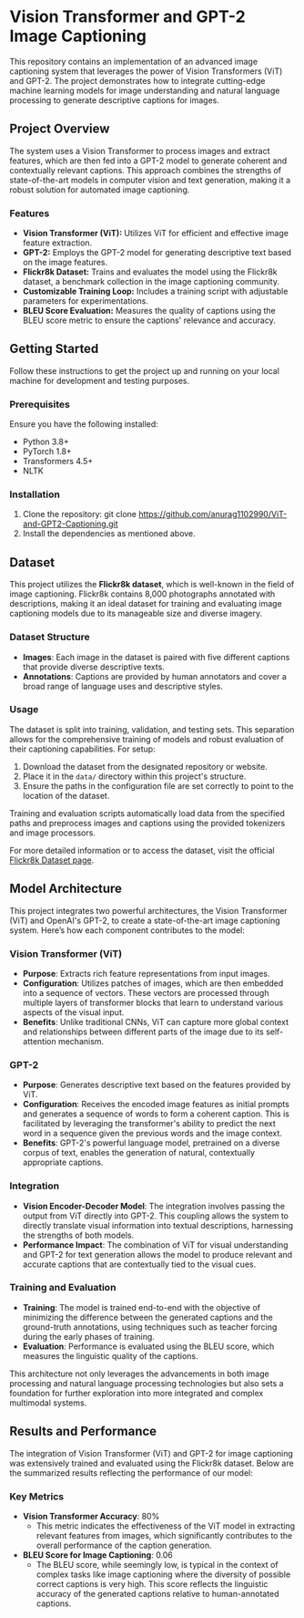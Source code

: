 # Vision Transformer and GPT-2 Image Captioning

This repository contains an implementation of an advanced image captioning system that leverages the power of Vision Transformers (ViT) and GPT-2. The project demonstrates how to integrate cutting-edge machine learning models for image understanding and natural language processing to generate descriptive captions for images.

## Project Overview

The system uses a Vision Transformer to process images and extract features, which are then fed into a GPT-2 model to generate coherent and contextually relevant captions. This approach combines the strengths of state-of-the-art models in computer vision and text generation, making it a robust solution for automated image captioning.

### Features

- **Vision Transformer (ViT):** Utilizes ViT for efficient and effective image feature extraction.
- **GPT-2:** Employs the GPT-2 model for generating descriptive text based on the image features.
- **Flickr8k Dataset:** Trains and evaluates the model using the Flickr8k dataset, a benchmark collection in the image captioning community.
- **Customizable Training Loop:** Includes a training script with adjustable parameters for experimentations.
- **BLEU Score Evaluation:** Measures the quality of captions using the BLEU score metric to ensure the captions' relevance and accuracy.

## Getting Started

Follow these instructions to get the project up and running on your local machine for development and testing purposes.

### Prerequisites

Ensure you have the following installed:
- Python 3.8+
- PyTorch 1.8+
- Transformers 4.5+
- NLTK

### Installation

1. Clone the repository: git clone https://github.com/anurag1102990/ViT-and-GPT2-Captioning.git
2. Install the dependencies as mentioned above.
   
## Dataset

This project utilizes the **Flickr8k dataset**, which is well-known in the field of image captioning. Flickr8k contains 8,000 photographs annotated with descriptions, making it an ideal dataset for training and evaluating image captioning models due to its manageable size and diverse imagery.

### Dataset Structure

- **Images**: Each image in the dataset is paired with five different captions that provide diverse descriptive texts.
- **Annotations**: Captions are provided by human annotators and cover a broad range of language uses and descriptive styles.

### Usage

The dataset is split into training, validation, and testing sets. This separation allows for the comprehensive training of models and robust evaluation of their captioning capabilities. For setup:

1. Download the dataset from the designated repository or website.
2. Place it in the `data/` directory within this project's structure.
3. Ensure the paths in the configuration file are set correctly to point to the location of the dataset.

Training and evaluation scripts automatically load data from the specified paths and preprocess images and captions using the provided tokenizers and image processors.

For more detailed information or to access the dataset, visit the official [Flickr8k Dataset page](https://www.kaggle.com/datasets/dibyansudiptiman/flickr-8k).

## Model Architecture

This project integrates two powerful architectures, the Vision Transformer (ViT) and OpenAI's GPT-2, to create a state-of-the-art image captioning system. Here’s how each component contributes to the model:

### Vision Transformer (ViT)

- **Purpose**: Extracts rich feature representations from input images.
- **Configuration**: Utilizes patches of images, which are then embedded into a sequence of vectors. These vectors are processed through multiple layers of transformer blocks that learn to understand various aspects of the visual input.
- **Benefits**: Unlike traditional CNNs, ViT can capture more global context and relationships between different parts of the image due to its self-attention mechanism.

### GPT-2

- **Purpose**: Generates descriptive text based on the features provided by ViT.
- **Configuration**: Receives the encoded image features as initial prompts and generates a sequence of words to form a coherent caption. This is facilitated by leveraging the transformer's ability to predict the next word in a sequence given the previous words and the image context.
- **Benefits**: GPT-2's powerful language model, pretrained on a diverse corpus of text, enables the generation of natural, contextually appropriate captions.

### Integration

- **Vision Encoder-Decoder Model**: The integration involves passing the output from ViT directly into GPT-2. This coupling allows the system to directly translate visual information into textual descriptions, harnessing the strengths of both models.
- **Performance Impact**: The combination of ViT for visual understanding and GPT-2 for text generation allows the model to produce relevant and accurate captions that are contextually tied to the visual cues.

### Training and Evaluation

- **Training**: The model is trained end-to-end with the objective of minimizing the difference between the generated captions and the ground-truth annotations, using techniques such as teacher forcing during the early phases of training.
- **Evaluation**: Performance is evaluated using the BLEU score, which measures the linguistic quality of the captions.

This architecture not only leverages the advancements in both image processing and natural language processing technologies but also sets a foundation for further exploration into more integrated and complex multimodal systems.

## Results and Performance

The integration of Vision Transformer (ViT) and GPT-2 for image captioning was extensively trained and evaluated using the Flickr8k dataset. Below are the summarized results reflecting the performance of our model:

### Key Metrics
- **Vision Transformer Accuracy**: 80%
  - This metric indicates the effectiveness of the ViT model in extracting relevant features from images, which significantly contributes to the overall performance of the caption generation.
- **BLEU Score for Image Captioning**: 0.06
  - The BLEU score, while seemingly low, is typical in the context of complex tasks like image captioning where the diversity of possible correct captions is very high. This score reflects the linguistic accuracy of the generated captions relative to human-annotated captions.


